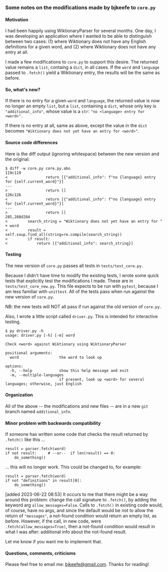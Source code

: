 ### Some notes on the modifications made by bjkeefe to `core.py`

#### Motivation

I had been happily using WiktionaryParser for several months.  One day, I was developing
an application where I wanted to be able to distinguish between two cases: (1) where
Wiktionary does not have any English definitions for a given word, and (2) where
Wiktionary does not have any entry at all.

I made a few modifications to `core.py` to support this desire.  The returned value
remains a `list`, containg a `dict`, in all cases.  If the `word` and `language` passed to
`.fetch()` yield a Wiktionary entry, the results will be the same as before.

#### So, what's new?

If there is no entry for a given `word` and `language`, the returned value is now no
longer an empty `list`, but a `list`, containing a `dict`, whose only key is
`"additional_info"`, whose value is a `str`: `"no <language> entry for <word>".`

If there is no entry at all, same as above, except the value in the `dict` becomes
`"Wiktionary does not yet have an entry for <word>"`.


#### Source code differences

Here is the diff output (ignoring whitespace) between the new version and the original:

```
$ diff -w core.py core.py.abo
119c119
<                 return [{"additional_info": f"no {language} entry for {self.current_word}"}]
---
>                 return []
126c126
<                 return [{"additional_info": f"no {language} entry for {self.current_word}"}]
---
>                 return []
285,288d284
<         search_string = "Wiktionary does not yet have an entry for " + word
<         result = self.soup.find_all(string=re.compile(search_string))
<         if result:
<             return [{"additional_info": search_string}]
```

#### Testing

The new version of `core.py` passes all tests in `tests/test_core.py.`

Because I didn't have time to modify the existing tests, I wrote some quick tests that
explicitly test the modifications I made.  These are in `tests/test_core_new.py`.  This
file expects to be run with `pytest`, because I am less familiar with `unittest`.  All of
the tests pass when run against the new version of `core.py`.

NB: the new tests will NOT all pass if run against the old version of `core.py.`

Also, I wrote a little script called `driver.py`.  This is intended for interactive testing.

```
$ py driver.py -h
usage: driver.py [-h] [-m] word

Check <word> against Wiktionary using WiktionaryParser

positional arguments:
  word                  the word to look up

options:
  -h, --help            show this help message and exit
  -m, --multiple-languages
                        if present, look up <word> for several languages; otherwise, just English
```

#### Organization

All of the above -- the modifications and new files -- are in a new `git` branch named
`additional_info`.

#### Minor problem with backwards compatibility

If someone has written some code that checks the result returned by `.fetch()` like this ...

```
result = parser.fetch(word)
if not result:     # --or--  if len(result) == 0:
    do_something()
```

... this will no longer work.  This could be changed to, for example:

```
result = parser.fetch(word)
if not "definitions" in result[0]:
    do_something()
```

[added 2023-06-22 08:53] It occurs to me that there might be a way around this problem: change
the call signature to `.fetch()`, by adding the keyword arg `allow_messages=False`.  Calls to
`.fetch()` in existing code would, of course, have no args, and since the default would be not
to allow the return of `"messages"`, a not-found condition would return an empty list, as
before.  However, if the call, in new code, were `.fetch(allow_messages=True)`, then a not-found
condition would result in what I was after: additional info about the not-found result.

Let me know if you want me to implement that.

#### Questions, comments, criticisms

Please feel free to email me: bjkeefe@gmail.com.  Thanks for reading!

